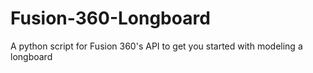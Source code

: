 # Fusion-360-Longboard
A python script for Fusion 360's API to get you started with modeling a longboard
